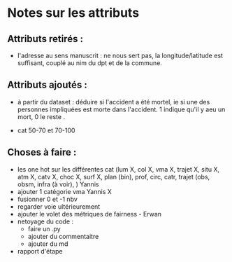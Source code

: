 # Notes sur les attributs

## Attributs retirés :

- l'adresse au sens manuscrit : ne nous sert pas, la longitude/latitude est suffisant, couplé au nim du dpt et de la commune.

## Attributs ajoutés :

- à partir du dataset : déduire si l'accident a été mortel, ie si une des personnes impliquées est morte dans l'accident. 1 indique qu'il y aeu un mort, 0 le reste .

- cat 50-70 et 70-100

## Choses à faire :

- les one hot sur les différentes cat (lum X, col X, vma X, trajet X, situ X, atm X, catv X, choc X, surf X, plan (bin), prof, circ, catr, trajet (obs, obsm, infra (à voir), ) Yannis 
- ajouter 1 catégorie vma Yannis X
- fusionner 0 et -1 nbv
- regarder voie ultérieurement
- ajouter le volet des métriques de fairness - Erwan
- netoyage du code : 
    - faire un .py
    - ajouter du commentaitre
    - ajouter du md
- rapport d'étape 
